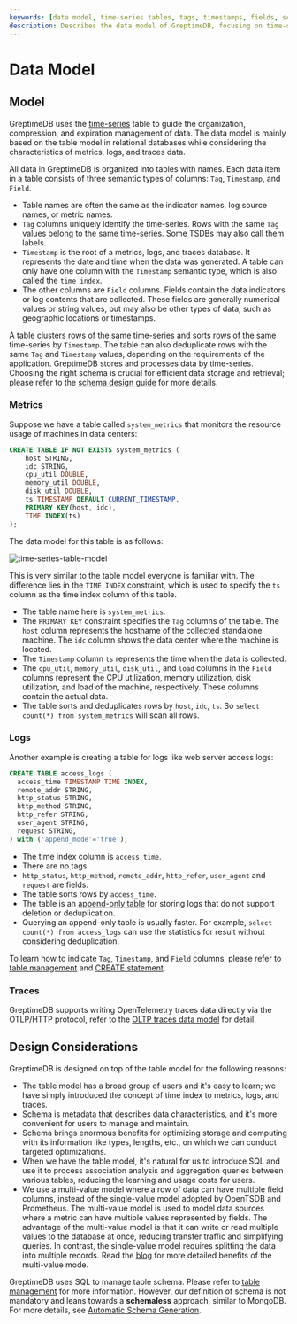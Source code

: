 ```yaml
---
keywords: [data model, time-series tables, tags, timestamps, fields, schema management]
description: Describes the data model of GreptimeDB, focusing on time-series tables. It explains the organization of data into tables with tags, timestamps, and fields, and provides examples of metric and log tables. Design considerations and schema management are also discussed.
---
```


# Data Model

## Model

GreptimeDB uses the [time-series](https://en.wikipedia.org/wiki/Time_series) table to guide the organization, compression, and expiration management of data.
The data model is mainly based on the table model in relational databases while considering the characteristics of metrics, logs, and traces data.

All data in GreptimeDB is organized into tables with names. Each data item in a table consists of three semantic types of columns: `Tag`, `Timestamp`, and `Field`.

- Table names are often the same as the indicator names, log source names, or metric names.
- `Tag` columns uniquely identify the time-series.
  Rows with the same `Tag` values belong to the same time-series.
  Some TSDBs may also call them labels.
- `Timestamp` is the root of a metrics, logs, and traces database.
  It represents the date and time when the data was generated.
  A table can only have one column with the `Timestamp` semantic type, which is also called the `time index`.
- The other columns are `Field` columns.
  Fields contain the data indicators or log contents that are collected.
  These fields are generally numerical values or string values,
  but may also be other types of data, such as geographic locations or timestamps.

A table clusters rows of the same time-series and sorts rows of the same time-series by `Timestamp`.
The table can also deduplicate rows with the same `Tag` and `Timestamp` values, depending on the requirements of the application.
GreptimeDB stores and processes data by time-series.
Choosing the right schema is crucial for efficient data storage and retrieval; please refer to the [schema design guide](/user-guide/administration/design-table.md) for more details.

### Metrics

Suppose we have a table called `system_metrics` that monitors the resource usage of machines in data centers:

```sql
CREATE TABLE IF NOT EXISTS system_metrics (
    host STRING,
    idc STRING,
    cpu_util DOUBLE,
    memory_util DOUBLE,
    disk_util DOUBLE,
    ts TIMESTAMP DEFAULT CURRENT_TIMESTAMP,
    PRIMARY KEY(host, idc),
    TIME INDEX(ts)
);
```

The data model for this table is as follows:

![time-series-table-model](/time-series-data-model.svg)

This is very similar to the table model everyone is familiar with. The difference lies in the `TIME INDEX` constraint, which is used to specify the `ts` column as the time index column of this table.

- The table name here is `system_metrics`.
- The `PRIMARY KEY` constraint specifies the `Tag` columns of the table.
  The `host` column represents the hostname of the collected standalone machine.
  The `idc` column shows the data center where the machine is located.
- The `Timestamp` column `ts` represents the time when the data is collected.
- The `cpu_util`, `memory_util`, `disk_util`, and `load` columns in the `Field` columns represent
  the CPU utilization, memory utilization, disk utilization, and load of the machine, respectively.
  These columns contain the actual data.
- The table sorts and deduplicates rows by `host`, `idc`, `ts`. So `select count(*) from system_metrics` will scan all rows.

### Logs

Another example is creating a table for logs like web server access logs:

```sql
CREATE TABLE access_logs (
  access_time TIMESTAMP TIME INDEX,
  remote_addr STRING,
  http_status STRING,
  http_method STRING,
  http_refer STRING,
  user_agent STRING,
  request STRING,
) with ('append_mode'='true');
```

- The time index column is `access_time`.
- There are no tags.
- `http_status`, `http_method`, `remote_addr`, `http_refer`, `user_agent` and `request` are fields.
- The table sorts rows by `access_time`.
- The table is an [append-only table](/reference/sql/create.md#create-an-append-only-table) for storing logs that do not support deletion or deduplication.
- Querying an append-only table is usually faster. For example, `select count(*) from access_logs` can use the statistics for result without considering deduplication.


To learn how to indicate `Tag`, `Timestamp`, and `Field` columns, please refer to [table management](/user-guide/administration/manage-data/basic-table-operations.md#create-a-table) and [CREATE statement](/reference/sql/create.md).

### Traces

GreptimeDB supports writing OpenTelemetry traces data directly via the OTLP/HTTP protocol, refer to the [OLTP traces data model](/user-guide/ingest-data/for-observability/opentelemetry.md#data-model-2) for detail.

## Design Considerations

GreptimeDB is designed on top of the table model for the following reasons:

- The table model has a broad group of users and it's easy to learn; we have simply introduced the concept of time index to metrics, logs, and traces.
- Schema is metadata that describes data characteristics, and it's more convenient for users to manage and maintain.
- Schema brings enormous benefits for optimizing storage and computing with its information like types, lengths, etc., on which we can conduct targeted optimizations.
- When we have the table model, it's natural for us to introduce SQL and use it to process association analysis and aggregation queries between various tables, reducing the learning and usage costs for users.
- We use a multi-value model where a row of data can have multiple field columns,
  instead of the single-value model adopted by OpenTSDB and Prometheus.
  The multi-value model is used to model data sources where a metric can have multiple values represented by fields.
  The advantage of the multi-value model is that it can write or read multiple values to the database at once, reducing transfer traffic and simplifying queries. In contrast, the single-value model requires splitting the data into multiple records. Read the [blog](https://greptime.com/blogs/2024-05-09-prometheus) for more detailed benefits of the multi-value mode.


GreptimeDB uses SQL to manage table schema. Please refer to [table management](/user-guide/administration/manage-data/basic-table-operations.md) for more information.
However, our definition of schema is not mandatory and leans towards a **schemaless** approach, similar to MongoDB.
For more details, see [Automatic Schema Generation](/user-guide/ingest-data/overview.md#automatic-schema-generation).
